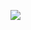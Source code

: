 <p align="left">
<img src="https://lanyard.cnrad.dev/api/837773432267604028?hideTimestamp=false&hideBadges=false&idleMessage=Work%20on%20Discord%20CapingTeam/bg=:#065320>"
</p>
